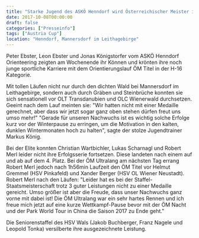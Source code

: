 ```yaml
---
title: "Starke Jugend des ASKÖ Henndorf wird Österreichischer Meister in der OL-Staffel!"
date: 2017-10-08T00:00:00
draft: false
categories: ["Presseinfo"]
tags: ["Austria Cup"]
location: "Henndorf, Mannersdorf im Leithagebirge"
---
```


Peter Ebster, Leon Ebster und Jonas Königstorfer vom ASKÖ Henndorf Orienteering zeigten am Wochenende ihr Können und krönten ihre noch junge sportliche Karriere mit dem Orientierungslauf ÖM Titel in der H-16 Kategorie.

<!--more-->

Mit tollen Läufen nicht nur durch den dichten Wald bei Mannersdorf im Leithagebirge, sondern auch durch Gräben und Steinbrüche konnten sie sich sensationell vor OLT Transdanubien und OLC Wienerwald durchsetzen. Geeint nach dem Lauf meinten sie: "Wir hatten nicht mit einer Medaille gerechnet, aber dass wir jetzt sogar ganz oben stehen dürfen freut uns umso mehr!" "Gerade für unseren Nachwuchs ist es wichtig solche Erfolge kurz vor der Winterpause zu erringen, um die Motivation in den kalten, dunklen Wintermonaten hoch zu halten", sagte der stolze Jugendtrainer Markus König.

Bei der Elite konnten Christian Wartbichler, Lukas Scharnagl und Robert Merl leider nicht ihre Erfolgsserie fortsetzen. Diese landeten nach einem auf und ab auf dem 4. Platz. Bei der ÖM Ultralang am nächsten Tag errang Robert Merl jedoch nach 1h56min Laufzeit den ÖM Titel vor Helmut Gremmel (HSV Pinkafeld) und Xander Berger (HSV OL Wiener Neustadt). Robert Merl nach den Läufen: "Leider hat es bei der Staffel-Staatsmeisterschaft trotz 3 guter Leistungen nicht zu einer Medaille gereicht. Umso größer ist aber die Freude, dass unser Nachwuchs ganz vorne mit dabei ist! Die ÖM Ultralang war ein sehr hartes Rennen und ich freue mich jetzt auf eine kurze Wettkampf-Pause bevor mit der ÖM Nacht und der Park World Tour in China die Saison 2017 zu Ende geht."

Die Seniorenstaffel des HSV Wals (Jakob Buchberger, Franz Nagele und Leopold Tonka) versilberte ihre ausgezeichnete Leistung.